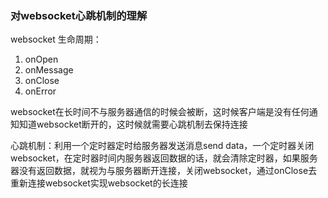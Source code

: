 ### 对websocket心跳机制的理解
websocket 生命周期：
1. onOpen
2. onMessage
3. onClose
4. onError

websocket在长时间不与服务器通信的时候会被断，这时候客户端是没有任何通知知道websocket断开的，这时候就需要心跳机制去保持连接

心跳机制：利用一个定时器定时给服务器发送消息send data，一个定时器关闭websocket，在定时器时间内服务器返回数据的话，就会清除定时器，如果服务器没有返回数据，就视为与服务器断开连接，关闭websocket，通过onClose去重新连接websocket实现websocket的长连接